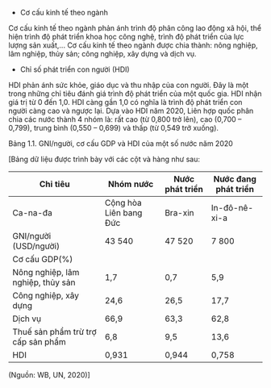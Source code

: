 - Cơ cấu kinh tế theo ngành

Cơ cấu kinh tế theo ngành phản ánh trình độ phân công lao động xã hội, thể hiện trình độ phát triển khoa học công nghệ, trình độ phát triển của lực lượng sản xuất,... Cơ cấu kinh tế theo ngành được chia thành: nông nghiệp, lâm nghiệp, thủy sản; công nghiệp, xây dựng và dịch vụ.

- Chỉ số phát triển con người (HDI)

HDI phản ánh sức khỏe, giáo dục và thu nhập của con người. Đây là một trong những chỉ tiêu đánh giá trình độ phát triển của một quốc gia. HDI nhận giá trị từ 0 đến 1,0. HDI càng gần 1,0 có nghĩa là trình độ phát triển con người càng cao và ngược lại. Dựa vào HDI năm 2020, Liên hợp quốc phân chia các nước thành 4 nhóm là: rất cao (từ 0,800 trở lên), cao (0,700 – 0,799), trung bình (0,550 – 0,699) và thấp (từ 0,549 trở xuống).

Bảng 1.1. GNI/người, cơ cấu GDP và HDI của một số nước năm 2020

[Bảng dữ liệu được trình bày với các cột và hàng như sau:

Chỉ tiêu | Nhóm nước | Nước phát triển | Nước đang phát triển
--- | --- | --- | ---
 | Ca-na-đa | Cộng hòa Liên bang Đức | Bra-xin | In-đô-nê-xi-a
GNI/người (USD/người) | 43 540 | 47 520 | 7 800 | 3 870
Cơ cấu GDP(%) | | | |
Nông nghiệp, lâm nghiệp, thủy sản | 1,7 | 0,7 | 5,9 | 13,7
Công nghiệp, xây dựng | 24,6 | 26,5 | 17,7 | 38,3
Dịch vụ | 66,9 | 63,3 | 62,8 | 44,4
Thuế sản phẩm trừ trợ cấp sản phẩm | 6,8 | 9,5 | 13,6 | 3,6
HDI | 0,931 | 0,944 | 0,758 | 0,709

(Nguồn: WB, UN, 2020)]
